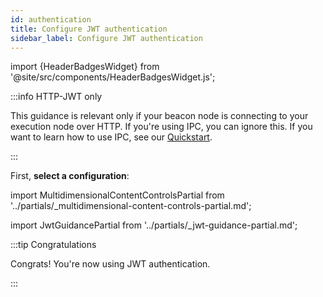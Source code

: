 ```yaml
---
id: authentication
title: Configure JWT authentication
sidebar_label: Configure JWT authentication
---
```


import {HeaderBadgesWidget} from '@site/src/components/HeaderBadgesWidget.js';

<HeaderBadgesWidget />

:::info HTTP-JWT only

This guidance is relevant only if your beacon node is connecting to your execution node over HTTP. If you're using IPC, you can ignore this. If you want to learn how to use IPC, see our [Quickstart](../install/install-with-script.md).

:::

First, <strong>select a configuration</strong>:

<div className='jwt-guide'>

import MultidimensionalContentControlsPartial from '../partials/_multidimensional-content-controls-partial.md';

<MultidimensionalContentControlsPartial />

<div className='hide-tabs'>

import JwtGuidancePartial from '../partials/_jwt-guidance-partial.md';

<JwtGuidancePartial />

</div>

</div>


:::tip Congratulations

Congrats! You're now using JWT authentication.

:::

